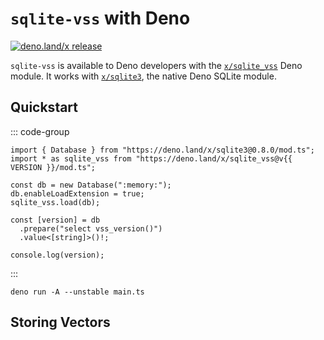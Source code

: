 <script setup>
import { data } from '../project.data.ts'
const { VERSION } = data;
</script>

# `sqlite-vss` with Deno

[![deno.land/x release](https://img.shields.io/github/v/release/asg017/sqlite-vss?color=fef8d2&include_prereleases&label=deno.land%2Fx&logo=deno)](https://deno.land/x/sqlite_vss)

`sqlite-vss` is available to Deno developers with the [`x/sqlite_vss`](https://deno.land/x/sqlite_vss) Deno module. It works with [`x/sqlite3`](https://deno.land/x/sqlite3), the native Deno SQLite module.

## Quickstart

::: code-group

```ts-vue [main.ts]
import { Database } from "https://deno.land/x/sqlite3@0.8.0/mod.ts";
import * as sqlite_vss from "https://deno.land/x/sqlite_vss@v{{ VERSION }}/mod.ts";

const db = new Database(":memory:");
db.enableLoadExtension = true;
sqlite_vss.load(db);

const [version] = db
  .prepare("select vss_version()")
  .value<[string]>()!;

console.log(version);
```

:::

```bash-vue
deno run -A --unstable main.ts
```

## Storing Vectors
